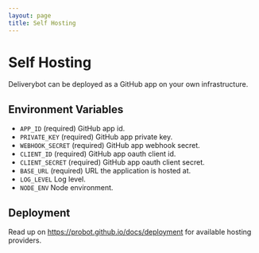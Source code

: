 ```yaml
---
layout: page
title: Self Hosting
---
```


# Self Hosting

Deliverybot can be deployed as a GitHub app on your own infrastructure.

## Environment Variables

* `APP_ID` (required) GitHub app id.
* `PRIVATE_KEY` (required) GitHub app private key.
* `WEBHOOK_SECRET` (required) GitHub app webhook secret.
* `CLIENT_ID` (required) GitHub app oauth client id.
* `CLIENT_SECRET` (required) GitHub app oauth client secret.
* `BASE_URL` (required) URL the application is hosted at.
* `LOG_LEVEL` Log level.
* `NODE_ENV` Node environment.

## Deployment

Read up on <https://probot.github.io/docs/deployment> for available hosting
providers.
